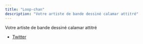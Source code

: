 ```yaml
---
title: "Loop-chan"
description: "Votre artiste de bande dessiné calamar attitré"
---
```


Votre artiste de bande dessiné calamar attitré

- [Twitter](https://x.com/fruitloop_chan)

